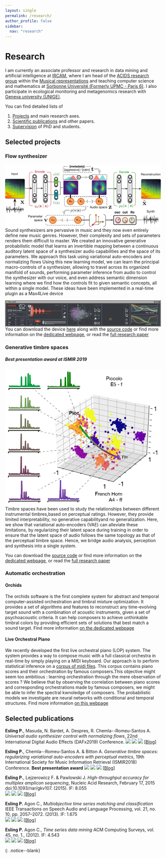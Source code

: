 ```yaml
---
layout: single
permalink: /research/
author_profile: false
sidebar:
  nav: "research"
---
```


<div markdown = "1">

# Research
I am currently an associate professor and research in data mining and artificial intelligence at [IRCAM](http://www.ircam.fr), where I am head of the [ACIDS research group](http://acids.ircam.fr) within the [Musical representations](http://repmus.ircam.fr/) and teaching computer science and mathematics at [Sorbonne Université (Formerly UPMC - Paris 6)](http://www.sorbonne-universite.fr/). I also participate in ecological monitoring and metagenomics research with [Geneva university (UNIGE)](http://genev.unige.ch/research/people/Philippe-Esling).

You can find detailed lists of  

1. [Projects](/projects/) and main research axes.
2. [Scientific publications](/publications/) and other papers.
3. [Supervision](/supervision/) of PhD and students.

## Selected projects

### Flow synthesizer

<img align="left" src="../images/research/flow_paper_workflow_full.svg">

Sound synthesizers are pervasive in music and they now even entirely define new music genres. However, their complexity and sets of parameters renders them difficult to master. We created an innovative generative probabilistic model that learns an invertible mapping between a continuous auditory latent space of a synthesizer audio capabilities and the space of its parameters. We approach this task using variational auto-encoders and normalizing flows Using this new learning model, we can learn the principal macro-controls of a synthesizer, allowing to travel across its organized manifold of sounds, performing parameter inference from audio to control the synthesizer with our voice, and  even address semantic dimension learning where we find how the controls fit to given semantic concepts, all within a single model. These ideas have been implemented in a real-time plugin as a Max4Live device

<img align="left" src="../images/research/flow_synth.jpeg">

You can download the device [here](https://github.com/acids-ircam/flow_synthesizer) along with the [source code](https://github.com/acids-ircam/flow_synthesizer) or find more information on the [dedicated webpage](https://acids-ircam.github.io/flow_synthesizer/), or read the [full research paper](https://arxiv.org/abs/1907.00971)

### Generative timbre spaces
##### Best presentation award at ISMIR 2019

<img align="left" src="../images/research/generative_timbre_0.png">

Timbre spaces have been used to study the relationships between different instrumental timbres,based on perceptual ratings. However, they provide limited interpretability, no generative capabilityand no generalization. Here, we show that variational auto-encoders (VAE) can alleviate these limitations, by regularizing their latent space during training in order to ensure that the latent space of audio follows the same topology as that of the perceptual timbre space. Hence, we bridge audio analysis, perception and synthesis into a single system.

You can download the [source code](https://github.com/acids-ircam/variational-timbre) or find more information on the [dedicated webpage](https://acids-ircam.github.io/variational-timbre/), or read the [full research paper](https://arxiv.org/abs/1805.08501)

### Automatic orchestration

#### Orchids
The orchids software is the first complete system for abstract and temporal computer-assisted orchestration and timbral mixture optimization. It provides a set of algorithms and features to reconstruct any time-evolving target sound with a combination of acoustic instruments, given a set of psychoacoustic criteria. It can help composers to achieve unthinkable timbral colors by providing efficient sets of solutions that best match a sound target. Find more information [on the dedicated webpage](http://forumnet.ircam.fr/product/orchids-en/)

#### Live Orchestral Piano
We recently developed the first live orchestral piano (LOP) system. The system provides a way to compose music with a full classical orchestra in real-time by simply playing on a MIDI keyboard. Our approach is to perform statistical inference on a [corpus of midi files](https://qsdfo.github.io/LOP/database.html). This corpus contains piano scores and their orchestration by famous composers.This objective might seem too ambitious : learning orchestration through the mere observation of scores ? We believe that by observing the correlation between piano scores and corresponding orchestrations made by famous composers, we might be able to infer the spectral kwnoledge of composers. The probabilistic models we investigate are neural networks with conditional and temporal structures. Find more information [on this webpage](https://qsdfo.github.io/LOP/)

## Selected publications  

**Esling P.**, Masuda, N. Bardet, A. Despres, R. Chemla--Romeu-Santos A. *Universal audio synthesizer control with normalizing flows*, 22nd International Digital Audio Effects (DAFx2019) Conference. 
[![](../images/pdf.png)](https://arxiv.org/abs/1907.00971) [![](../images/html.png)](https://acids-ircam.github.io/flow_synthesizer/) [![](../images/file.png)]() [[Blog]](https://acids-ircam.github.io/flow_synthesizer/) 

**Esling P.**, Chemla--Romeu-Santos A. & Bitton A. *Generative timbre spaces: regularizing variational auto-encoders with perceptual metrics*, 19th International Society for Music Information Retrieval (ISMIR2018) Conference. **Best presentation award**
[![](../images/pdf.png)](https://arxiv.org/pdf/1805.08501.pdf) [![](../images/html.png)](https://acids-ircam.github.io/variational-timbre/) [![](../images/file.png)]() [[Blog]](https://acids-ircam.github.io/variational-timbre/) 

**Esling P.**, Lejzerowicz F. & Pawlowski J. *High-throughput accuracy for multiplex amplicon sequencing*, Nucleic Acid Research, February 17, 2015 doi:10.1093/nar/gkv107. (2015). IF: 8.055  
[![](../images/pdf.png)](https://www.researchgate.net/profile/Philippe_Esling/publication/272513307_Accurate_multiplexing_and_filtering_for_high-throughput_amplicon-sequencing/links/54eb3c0c0cf25ba91c864edb.pdf) [![](../images/html.png)](http://nar.oxfordjournals.org/content/early/2015/02/16/nar.gkv107.full) [![](../images/file.png)]() [[Blog]](/blog/)  

**Esling P.** Agon C., *Multiobjective time series matching and classification* IEEE Transactions on Speech Audio and Language Processing, vol. 21, no. 10, pp. 2057–2072. (2013). IF: 1.675  
[![](../images/pdf.png)](https://www.researchgate.net/profile/Philippe_Esling/publication/260692536_Multiobjective_Time_Series_Matching_for_Audio_Classification_and_Retrieval/links/55192e1d0cf273292e70c5fa.pdf) [![](../images/html.png)](http://ieeexplore.ieee.org/document/6521366/) [![](../images/file.png)]() [[Blog]](/blog/)  

**Esling P.** Agon C., *Time series data mining* ACM Computing Surveys, vol. 45, no. 1., (2012). IF: 4.543  
[![](../images/pdf.png)](http://www.lcis.com.tw/paper_store./paper_store/%E6%95%B8%E6%93%9A%E6%8C%96%E6%8E%98_data_mining%20(145)-201563233943718.pdf) [![](../images/html.png)](http://dl.acm.org/citation.cfm?id=2379788) [![](../images/file.png)]() [[Blog]](/blog/)  

</div>{: .notice--blank}
